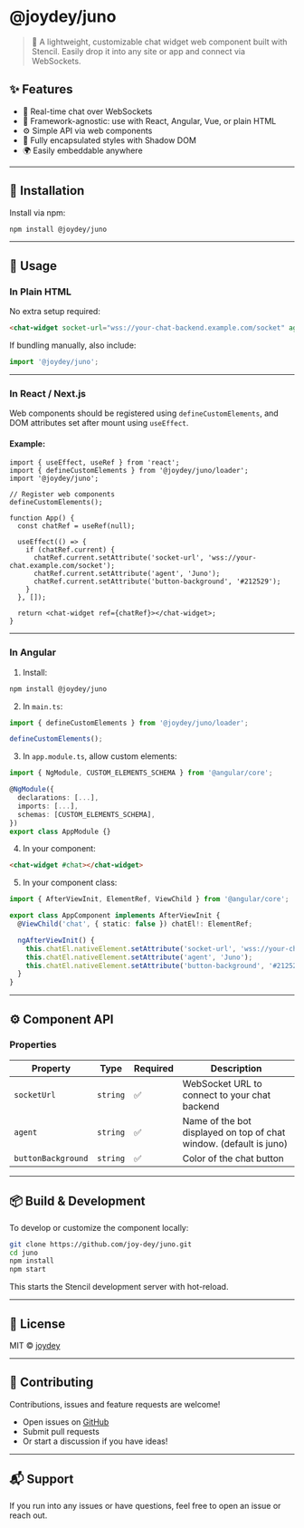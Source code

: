 # @joydey/juno

> 💬 A lightweight, customizable chat widget web component built with Stencil. Easily drop it into any site or app and connect via WebSockets.

## ✨ Features

- 🔌 Real-time chat over WebSockets
- 🧩 Framework-agnostic: use with React, Angular, Vue, or plain HTML
- ⚙️ Simple API via web components
- 🧱 Fully encapsulated styles with Shadow DOM
- 🌍 Easily embeddable anywhere

---

## 🚀 Installation

Install via npm:

```bash
npm install @joydey/juno
```

---

## 🧠 Usage

### In Plain HTML

No extra setup required:

```html
<chat-widget socket-url="wss://your-chat-backend.example.com/socket" agent="Juno" button-background="#212529" />
```

If bundling manually, also include:

```js
import '@joydey/juno';
```

---

### In React / Next.js

Web components should be registered using `defineCustomElements`, and DOM attributes set after mount using `useEffect`.

#### Example:

```tsx
import { useEffect, useRef } from 'react';
import { defineCustomElements } from '@joydey/juno/loader';
import '@joydey/juno';

// Register web components
defineCustomElements();

function App() {
  const chatRef = useRef(null);

  useEffect(() => {
    if (chatRef.current) {
      chatRef.current.setAttribute('socket-url', 'wss://your-chat.example.com/socket');
      chatRef.current.setAttribute('agent', 'Juno');
      chatRef.current.setAttribute('button-background', '#212529');
    }
  }, []);

  return <chat-widget ref={chatRef}></chat-widget>;
}
```

---

### In Angular

1. Install:

```bash
npm install @joydey/juno
```

2. In `main.ts`:

```ts
import { defineCustomElements } from '@joydey/juno/loader';

defineCustomElements();
```

3. In `app.module.ts`, allow custom elements:

```ts
import { NgModule, CUSTOM_ELEMENTS_SCHEMA } from '@angular/core';

@NgModule({
  declarations: [...],
  imports: [...],
  schemas: [CUSTOM_ELEMENTS_SCHEMA],
})
export class AppModule {}
```

4. In your component:

```html
<chat-widget #chat></chat-widget>
```

5. In your component class:

```ts
import { AfterViewInit, ElementRef, ViewChild } from '@angular/core';

export class AppComponent implements AfterViewInit {
  @ViewChild('chat', { static: false }) chatEl!: ElementRef;

  ngAfterViewInit() {
    this.chatEl.nativeElement.setAttribute('socket-url', 'wss://your-chat.example.com/socket');
    this.chatEl.nativeElement.setAttribute('agent', 'Juno');
    this.chatEl.nativeElement.setAttribute('button-background', '#212529');
  }
}
```

---

## ⚙️ Component API

### Properties

| Property           | Type     | Required | Description                                                        |
| ------------------ | -------- | -------- | ------------------------------------------------------------------ |
| `socketUrl`        | `string` | ✅       | WebSocket URL to connect to your chat backend                      |
| `agent`            | `string` | ✅       | Name of the bot displayed on top of chat window. (default is juno) |
| `buttonBackground` | `string` | ✅       | Color of the chat button                                           |

---

## 📦 Build & Development

To develop or customize the component locally:

```bash
git clone https://github.com/joy-dey/juno.git
cd juno
npm install
npm start
```

This starts the Stencil development server with hot-reload.

---

## 📄 License

MIT © [joydey](https://github.com/joy-dey)

---

## 🤝 Contributing

Contributions, issues and feature requests are welcome!

- Open issues on [GitHub](https://github.com/joy-dey/juno/issues)
- Submit pull requests
- Or start a discussion if you have ideas!

---

## 📬 Support

If you run into any issues or have questions, feel free to open an issue or reach out.
